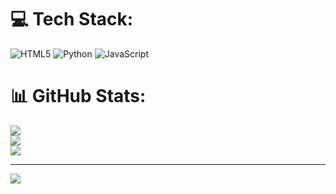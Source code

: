 
# 💻 Tech Stack:
![HTML5](https://img.shields.io/badge/html5-%23E34F26.svg?style=for-the-badge&logo=html5&logoColor=white) ![Python](https://img.shields.io/badge/python-3670A0?style=for-the-badge&logo=python&logoColor=ffdd54) ![JavaScript](https://img.shields.io/badge/javascript-%23323330.svg?style=for-the-badge&logo=javascript&logoColor=%23F7DF1E)
# 📊 GitHub Stats:
![](https://github-readme-stats.vercel.app/api?username=Suferas&theme=dark&hide_border=false&include_all_commits=true&count_private=false)<br/>
![](https://github-readme-streak-stats.herokuapp.com/?user=Suferas&theme=dark&hide_border=false)<br/>
![](https://github-readme-stats.vercel.app/api/top-langs/?username=Suferas&theme=dark&hide_border=false&include_all_commits=true&count_private=false&layout=compact)

---
[![](https://visitcount.itsvg.in/api?id=Suferas&icon=0&color=0)](https://visitcount.itsvg.in)

<!-- Proudly created with GPRM ( https://gprm.itsvg.in ) -->
